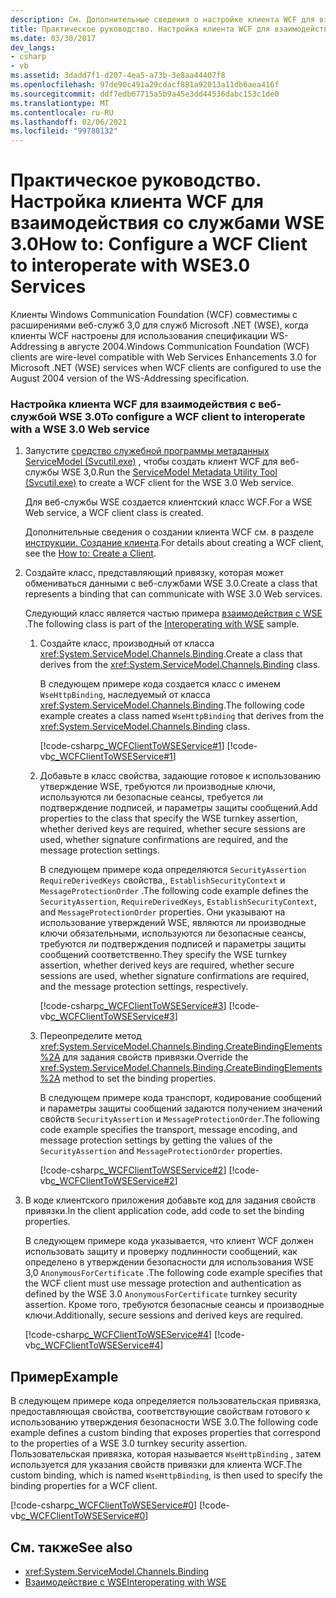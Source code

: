 ```yaml
---
description: См. Дополнительные сведения о настройке клиента WCF для взаимодействия со службами WSE 3.0.
title: Практическое руководство. Настройка клиента WCF для взаимодействия со службами WSE 3.0
ms.date: 03/30/2017
dev_langs:
- csharp
- vb
ms.assetid: 3dadd7f1-d207-4ea5-a73b-3e8aa44407f8
ms.openlocfilehash: 97de90c491a29cdacf881a92013a11db6aea416f
ms.sourcegitcommit: ddf7edb67715a5b9a45e3dd44536dabc153c1de0
ms.translationtype: MT
ms.contentlocale: ru-RU
ms.lasthandoff: 02/06/2021
ms.locfileid: "99780132"
---
```

# <a name="how-to-configure-a-wcf-client-to-interoperate-with-wse30-services"></a><span data-ttu-id="85244-103">Практическое руководство. Настройка клиента WCF для взаимодействия со службами WSE 3.0</span><span class="sxs-lookup"><span data-stu-id="85244-103">How to: Configure a WCF Client to interoperate with WSE3.0 Services</span></span>

<span data-ttu-id="85244-104">Клиенты Windows Communication Foundation (WCF) совместимы с расширениями веб-служб 3,0 для служб Microsoft .NET (WSE), когда клиенты WCF настроены для использования спецификации WS-Addressing в августе 2004.</span><span class="sxs-lookup"><span data-stu-id="85244-104">Windows Communication Foundation (WCF) clients are wire-level compatible with Web Services Enhancements 3.0 for Microsoft .NET (WSE) services when WCF clients are configured to use the August 2004 version of the WS-Addressing specification.</span></span>  
  
### <a name="to-configure-a-wcf-client-to-interoperate-with-a-wse-30-web-service"></a><span data-ttu-id="85244-105">Настройка клиента WCF для взаимодействия с веб-службой WSE 3.0</span><span class="sxs-lookup"><span data-stu-id="85244-105">To configure a WCF client to interoperate with a WSE 3.0 Web service</span></span>  
  
1. <span data-ttu-id="85244-106">Запустите [средство служебной программы метаданных ServiceModel (Svcutil.exe)](../servicemodel-metadata-utility-tool-svcutil-exe.md) , чтобы создать клиент WCF для веб-службы WSE 3,0.</span><span class="sxs-lookup"><span data-stu-id="85244-106">Run the [ServiceModel Metadata Utility Tool (Svcutil.exe)](../servicemodel-metadata-utility-tool-svcutil-exe.md) to create a WCF client for the WSE 3.0 Web service.</span></span>  
  
     <span data-ttu-id="85244-107">Для веб-службы WSE создается клиентский класс WCF.</span><span class="sxs-lookup"><span data-stu-id="85244-107">For a WSE Web service, a WCF client class is created.</span></span>  
  
     <span data-ttu-id="85244-108">Дополнительные сведения о создании клиента WCF см. в разделе [инструкции. Создание клиента](../how-to-create-a-wcf-client.md).</span><span class="sxs-lookup"><span data-stu-id="85244-108">For details about creating a WCF client, see the [How to: Create a Client](../how-to-create-a-wcf-client.md).</span></span>  
  
2. <span data-ttu-id="85244-109">Создайте класс, представляющий привязку, которая может обмениваться данными с веб-службами WSE 3.0.</span><span class="sxs-lookup"><span data-stu-id="85244-109">Create a class that represents a binding that can communicate with WSE 3.0 Web services.</span></span>  
  
     <span data-ttu-id="85244-110">Следующий класс является частью примера [взаимодействия с WSE](/previous-versions/dotnet/netframework-3.5/ms752257(v=vs.90)) .</span><span class="sxs-lookup"><span data-stu-id="85244-110">The following class is part of the [Interoperating with WSE](/previous-versions/dotnet/netframework-3.5/ms752257(v=vs.90)) sample.</span></span>  
  
    1. <span data-ttu-id="85244-111">Создайте класс, производный от класса <xref:System.ServiceModel.Channels.Binding>.</span><span class="sxs-lookup"><span data-stu-id="85244-111">Create a class that derives from the <xref:System.ServiceModel.Channels.Binding> class.</span></span>  
  
         <span data-ttu-id="85244-112">В следующем примере кода создается класс с именем `WseHttpBinding`, наследуемый от класса <xref:System.ServiceModel.Channels.Binding>.</span><span class="sxs-lookup"><span data-stu-id="85244-112">The following code example creates a class named `WseHttpBinding` that derives from the <xref:System.ServiceModel.Channels.Binding> class.</span></span>  
  
         [!code-csharp[c_WCFClientToWSEService#1](../../../../samples/snippets/csharp/VS_Snippets_CFX/c_wcfclienttowseservice/cs/wsehttpbinding.cs#1)]
         [!code-vb[c_WCFClientToWSEService#1](../../../../samples/snippets/visualbasic/VS_Snippets_CFX/c_wcfclienttowseservice/vb/wsehttpbinding.vb#1)]  
  
    2. <span data-ttu-id="85244-113">Добавьте в класс свойства, задающие готовое к использованию утверждение WSE, требуются ли производные ключи, используются ли безопасные сеансы, требуется ли подтверждение подписей, и параметры защиты сообщений.</span><span class="sxs-lookup"><span data-stu-id="85244-113">Add properties to the class that specify the WSE turnkey assertion, whether derived keys are required, whether secure sessions are used, whether signature confirmations are required, and the message protection settings.</span></span>  
  
         <span data-ttu-id="85244-114">В следующем примере кода определяются `SecurityAssertion` `RequireDerivedKeys` свойства,, `EstablishSecurityContext` и `MessageProtectionOrder` .</span><span class="sxs-lookup"><span data-stu-id="85244-114">The following code example defines the `SecurityAssertion`, `RequireDerivedKeys`, `EstablishSecurityContext`, and `MessageProtectionOrder` properties.</span></span> <span data-ttu-id="85244-115">Они указывают на использование утверждений WSE, являются ли производные ключи обязательными, используются ли безопасные сеансы, требуются ли подтверждения подписей и параметры защиты сообщений соответственно.</span><span class="sxs-lookup"><span data-stu-id="85244-115">They specify the WSE turnkey assertion, whether derived keys are required, whether secure sessions are used, whether signature confirmations are required, and the message protection settings, respectively.</span></span>  
  
         [!code-csharp[c_WCFClientToWSEService#3](../../../../samples/snippets/csharp/VS_Snippets_CFX/c_wcfclienttowseservice/cs/wsehttpbinding.cs#3)]
         [!code-vb[c_WCFClientToWSEService#3](../../../../samples/snippets/visualbasic/VS_Snippets_CFX/c_wcfclienttowseservice/vb/wsehttpbinding.vb#3)]  
  
    3. <span data-ttu-id="85244-116">Переопределите метод <xref:System.ServiceModel.Channels.Binding.CreateBindingElements%2A> для задания свойств привязки.</span><span class="sxs-lookup"><span data-stu-id="85244-116">Override the <xref:System.ServiceModel.Channels.Binding.CreateBindingElements%2A> method to set the binding properties.</span></span>  
  
         <span data-ttu-id="85244-117">В следующем примере кода транспорт, кодирование сообщений и параметры защиты сообщений задаются получением значений свойств `SecurityAssertion` и `MessageProtectionOrder`.</span><span class="sxs-lookup"><span data-stu-id="85244-117">The following code example specifies the transport, message encoding, and message protection settings by getting the values of the `SecurityAssertion` and `MessageProtectionOrder` properties.</span></span>  
  
         [!code-csharp[c_WCFClientToWSEService#2](../../../../samples/snippets/csharp/VS_Snippets_CFX/c_wcfclienttowseservice/cs/wsehttpbinding.cs#2)]
         [!code-vb[c_WCFClientToWSEService#2](../../../../samples/snippets/visualbasic/VS_Snippets_CFX/c_wcfclienttowseservice/vb/wsehttpbinding.vb#2)]  
  
3. <span data-ttu-id="85244-118">В коде клиентского приложения добавьте код для задания свойств привязки.</span><span class="sxs-lookup"><span data-stu-id="85244-118">In the client application code, add code to set the binding properties.</span></span>  
  
     <span data-ttu-id="85244-119">В следующем примере кода указывается, что клиент WCF должен использовать защиту и проверку подлинности сообщений, как определено в утверждении безопасности для использования WSE 3,0 `AnonymousForCertificate` .</span><span class="sxs-lookup"><span data-stu-id="85244-119">The following code example specifies that the WCF client must use message protection and authentication as defined by the WSE 3.0 `AnonymousForCertificate` turnkey security assertion.</span></span> <span data-ttu-id="85244-120">Кроме того, требуются безопасные сеансы и производные ключи.</span><span class="sxs-lookup"><span data-stu-id="85244-120">Additionally, secure sessions and derived keys are required.</span></span>  
  
     [!code-csharp[c_WCFClientToWSEService#4](../../../../samples/snippets/csharp/VS_Snippets_CFX/c_wcfclienttowseservice/cs/client.cs#4)]
     [!code-vb[c_WCFClientToWSEService#4](../../../../samples/snippets/visualbasic/VS_Snippets_CFX/c_wcfclienttowseservice/vb/client.vb#4)]  
  
## <a name="example"></a><span data-ttu-id="85244-121">Пример</span><span class="sxs-lookup"><span data-stu-id="85244-121">Example</span></span>  

 <span data-ttu-id="85244-122">В следующем примере кода определяется пользовательская привязка, предоставляющая свойства, соответствующие свойствам готового к использованию утверждения безопасности WSE 3.0.</span><span class="sxs-lookup"><span data-stu-id="85244-122">The following code example defines a custom binding that exposes properties that correspond to the properties of a WSE 3.0 turnkey security assertion.</span></span> <span data-ttu-id="85244-123">Пользовательская привязка, которая называется `WseHttpBinding` , затем используется для указания свойств привязки для клиента WCF.</span><span class="sxs-lookup"><span data-stu-id="85244-123">The custom binding, which is named `WseHttpBinding`, is then used to specify the binding properties for a WCF client.</span></span>  

[!code-csharp[c_WCFClientToWSEService#0](../../../../samples/snippets/csharp/VS_Snippets_CFX/c_wcfclienttowseservice/cs/client.cs#0)]
[!code-vb[c_WCFClientToWSEService#0](../../../../samples/snippets/visualbasic/VS_Snippets_CFX/c_wcfclienttowseservice/vb/client.vb#0)]  
  
## <a name="see-also"></a><span data-ttu-id="85244-124">См. также</span><span class="sxs-lookup"><span data-stu-id="85244-124">See also</span></span>

- <xref:System.ServiceModel.Channels.Binding>
- <span data-ttu-id="85244-125">[Взаимодействие с WSE](/previous-versions/dotnet/netframework-3.5/ms752257(v=vs.90))</span><span class="sxs-lookup"><span data-stu-id="85244-125">[Interoperating with WSE](/previous-versions/dotnet/netframework-3.5/ms752257(v=vs.90))</span></span>
